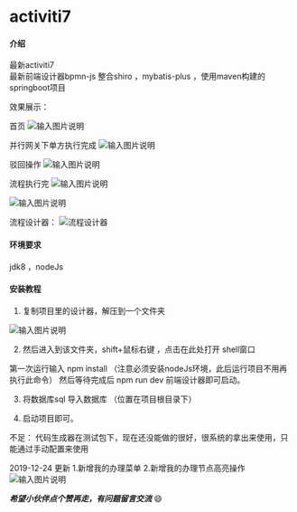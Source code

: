 # activiti7 

#### 介绍
最新activiti7  
最新前端设计器bpmn-js 
整合shiro ，mybatis-plus ，使用maven构建的springboot项目

效果展示：

首页
![输入图片说明](https://images.gitee.com/uploads/images/2019/1218/132607_37a29ce6_914343.png "屏幕截图.png")

并行网关下单方执行完成
![输入图片说明](https://images.gitee.com/uploads/images/2019/1218/134750_44a8107b_914343.png "屏幕截图.png")

驳回操作
![输入图片说明](https://images.gitee.com/uploads/images/2019/1218/135129_47a27fab_914343.png "屏幕截图.png")

流程执行完
![输入图片说明](https://images.gitee.com/uploads/images/2019/1218/132713_a80c6ae1_914343.png "屏幕截图.png")

![输入图片说明](https://images.gitee.com/uploads/images/2019/1218/135310_040c58d1_914343.png "屏幕截图.png")

流程设计器：
![流程设计器](https://images.gitee.com/uploads/images/2019/1218/133021_4da3a3f8_914343.png "屏幕截图.png")

#### 环境要求

jdk8 ，nodeJs 

#### 安装教程

1. 复制项目里的设计器，解压到一个文件夹

![输入图片说明](https://images.gitee.com/uploads/images/2019/1218/133712_b19f39ce_914343.png "屏幕截图.png")

2. 然后进入到该文件夹，shift+鼠标右键 ，点击在此处打开 shell窗口

第一次运行输入 npm  install （注意必须安装nodeJs环境，此后运行项目不用再执行此命令）
然后等待完成后 npm run dev 前端设计器即可启动。

3. 将数据库sql 导入数据库 （位置在项目根目录下）

4. 启动项目即可。

不足：
代码生成器在测试包下，现在还没能做的很好，很系统的拿出来使用，只能通过手动配置来使用

2019-12-24 更新
1.新增我的办理菜单
2.新增我的办理节点高亮操作
![输入图片说明](https://images.gitee.com/uploads/images/2019/1224/160135_96054a6c_914343.png "屏幕截图.png")


 **_希望小伙伴点个赞再走，有问题留言交流_**   :smile: 
